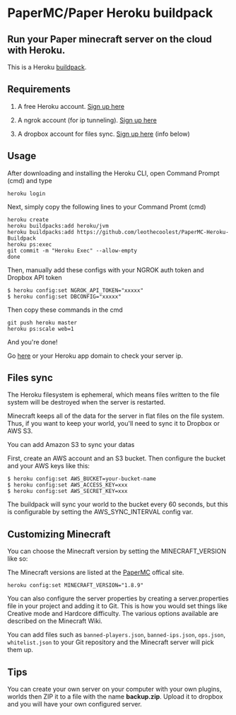 # PaperMC/Paper Heroku buildpack

## Run your Paper minecraft server on the cloud with Heroku.

This is a Heroku [buildpack](https://devcenter.heroku.com/articles/buildpacks).

## Requirements

1. A free Heroku account. [Sign up here](https://signup.heroku.com)

2. A ngrok account (for ip tunneling). [Sign up here](https://ngrok.com/signup)

3. A dropbox account for files sync. [Sign up here](https://www.dropbox.com/login) (info below)

## Usage

After downloading and installing the Heroku CLI, open Command Prompt (cmd) and type

```
heroku login
```

Next, simply copy the following lines to your Command Promt (cmd)

```
heroku create
heroku buildpacks:add heroku/jvm
heroku buildpacks:add https://github.com/leothecoolest/PaperMC-Heroku-Buildpack
heroku ps:exec
git commit -m "Heroku Exec" --allow-empty
done
```

Then, manually add these configs with your NGROK auth token and Dropbox API token

```
$ heroku config:set NGROK_API_TOKEN="xxxxx"
$ heroku config:set DBCONFIG="xxxxx"
```

Then copy these commands in the cmd

```
git push heroku master
heroku ps:scale web=1
```

And you're done!

Go [here](https://dashboard.ngrok.com/status/tunnels) or your Heroku app domain to check your server ip.

## Files sync

The Heroku filesystem is ephemeral, which means files written to the file system will be destroyed when the server is restarted.

Minecraft keeps all of the data for the server in flat files on the file system. Thus, if you want to keep your world, you'll need to sync it to Dropbox or AWS S3.

You can add Amazon S3 to sync your datas

First, create an AWS account and an S3 bucket. Then configure the bucket and your AWS keys like this:

```
$ heroku config:set AWS_BUCKET=your-bucket-name
$ heroku config:set AWS_ACCESS_KEY=xxx
$ heroku config:set AWS_SECRET_KEY=xxx
```

The buildpack will sync your world to the bucket every 60 seconds, but this is configurable by setting the AWS_SYNC_INTERVAL config var.

## Customizing Minecraft

You can choose the Minecraft version by setting the MINECRAFT_VERSION like so:

The Minecraft versions are listed at the [PaperMC](https://papermc.io/downloads#Paper) offical site.

```
heroku config:set MINECRAFT_VERSION="1.8.9"
```

You can also configure the server properties by creating a server.properties file in your project and adding it to Git. This is how you would set things like Creative mode and Hardcore difficulty. The various options available are described on the Minecraft Wiki.

You can add files such as ``banned-players.json``, ``banned-ips.json``, ``ops.json``, ``whitelist.json`` to your Git repository and the Minecraft server will pick them up.

## Tips

You can create your own server on your computer with your own plugins, worlds then ZIP it to a file with the name **backup.zip**. Upload it to dropbox and you will have your own configured server.
